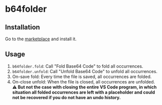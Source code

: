 # b64folder

   ## Installation

   Go to the [marketplace](https://marketplace.visualstudio.com/items?itemName=cirnovsky.b64folder) and install it.

   ## Usage

   1. `b64folder.fold`: Call "Fold Base64 Code" to fold all occurrences.
   2. `b64folder.unfold`: Call "Unfold Base64 Code" to unfold all occurrences.
   3. On-save fold: Every time the file is saved, all occurrences are folded.
   4. On-close unfold: When the file is closed, all occurrences are unfolded. **⚠ But not the case with closing the entire VS Code program, in which situation all folded occurrences are left with a placeholder and could not be recovered if you do not have an undo history.**
